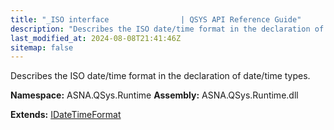 ```yaml
---
title: "_ISO interface                | QSYS API Reference Guide"
description: "Describes the ISO date/time format in the declaration of date/time types. "
last_modified_at: 2024-08-08T21:41:46Z
sitemap: false
---
```


Describes the ISO date/time format in the declaration of date/time types.

**Namespace:** ASNA.QSys.Runtime
**Assembly:** ASNA.QSys.Runtime.dll

**Extends:** [IDateTimeFormat](/reference/runtime/qsys-runtime/i-date-time-format.html)
<br>
<br>
